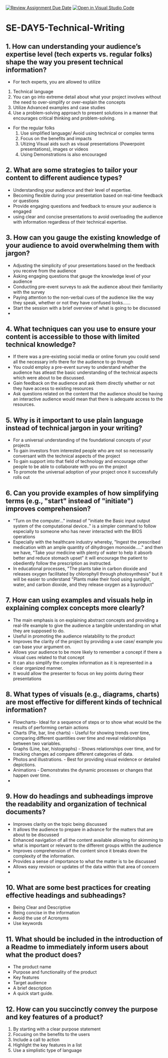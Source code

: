 [![Review Assignment Due Date](https://classroom.github.com/assets/deadline-readme-button-22041afd0340ce965d47ae6ef1cefeee28c7c493a6346c4f15d667ab976d596c.svg)](https://classroom.github.com/a/zsAR-pyY)
[![Open in Visual Studio Code](https://classroom.github.com/assets/open-in-vscode-2e0aaae1b6195c2367325f4f02e2d04e9abb55f0b24a779b69b11b9e10269abc.svg)](https://classroom.github.com/online_ide?assignment_repo_id=18578893&assignment_repo_type=AssignmentRepo)
# SE-DAY5-Technical-Writing
## 1. How can understanding your audience’s expertise level (tech experts vs. regular folks) shape the way you present technical information?
- For tech experts, you are allowed to utilize
 1. Technical language
 2. You can go into extreme detail about what your project involves without the need to over-simplify or over-explain the concepts
 3. Utilize Advanced examples and case studies
 4. Use a problem-solving approach to present solutions in a manner that encourages critical thinking and problem-solving.

- For the regular folks
  1. Use simplified language/ Avoid using technical or complex terms
  2. Focus on the benefits and impacts
  3. Utizing Visual aids such as visual presentations (Powerpoint presentations), images or videos
  4. Using Demonstrations is also encouraged
     
## 2. What are some strategies to tailor your content to different audience types?
- Understanding your audience and their level of expertise.
- Becoming flexible during your presentation based on real-time feedback or questions
- Provide engaging questions and feedback to ensure your audience is engaged
- using clear and concise presentations to avoid overloading the audience with information regardless of their technical expertise.
## 3. How can you gauge the existing knowledge of your audience to avoid overwhelming them with jargon?
- Adjusting the simplicity of your presentations based on the feedback you receive from the audience
- Asking engaging questions that gauge the knowledge level of your audience
- Conducting pre-event surveys to ask the audience about their familiarity with the survey
- Paying attention to the non-verbal cues of the audience like the way they speak, whether or not they have confused looks......
- Start the session with a brief overview of what is going to be discussed
- 
## 4. What techniques can you use to ensure your content is accessible to those with limited technical knowledge?
- If there was a pre-existing social media or online forum you could send all the necessary info there for the audience to go through
- You could employ a pre-event survey to understand whether the audience has atleast the basic understanding of the technical aspects which were about to be discussed.
- Gain feedback on the audience and ask them directly whether or not they have access to existing resources
- Ask questions related on the content that the audience should be having an interactive audience would mean that there is adequate access to the resources.

## 5. Why is it important to use plain language instead of technical jargon in your writing?
- For a universal understanding of the foundational concepts of your projects
- To gain investors from interested people who are not so necessarily conversant with the technical aspects of the project
- To gain support into that field of technology and encourage other people to be able to collaborate with you on the project
- To promote the universal adoption of your project once it successfully rolls out
  
## 6. Can you provide examples of how simplifying terms (e.g., "start" instead of "initiate") improves comprehension?
- "Turn on the computer..." instead of "initiate the Basic input output system of the computational device.." is a simpler command to follow especially to someone who has never interacted with the BIOS operations
- Especially with the healthcare industry whereby,  "Ingest the prescribed medication with an ample quantity of dihydrogen monoxide....." and then we have, "Take your medicine with plenty of water to help it absorb better and reduce stomach upset" it will encourage the patient to obediently follow the prescription as instructed.
- In educational processes, "The plants take in carbon dioxide and releases oxygen facilitated by chlorophyll through photosynthesis" but it will be easier to understand "Plants make their food using sunlight, water, and carbon dioxide, and they release oxygen as a byproduct"

## 7. How can using examples and visuals help in explaining complex concepts more clearly?
- The main emphasis is on explaining abstract concepts and providing a real-life example to give the audience a tangible understanding on what they are supposed to do.
- Useful in promoting the audience relatability to the product
- Improves the clarity of the project by providing a use case/ example you can base your argument on.
- Allows your audience to be more likely to remember a concept if there a visual cues related to that concept
- It can also simplify the complex information as it is represented in a clear organized manner.
- It would allow the presenter to focus on key points during theor presentations

## 8. What types of visuals (e.g., diagrams, charts) are most effective for different kinds of technical information?
- Flowcharts- Ideal for a sequence of steps or to show what would be the results of performing certain actions
- Charts (Pie, bar, line charts) - Useful for showing trends over time, comparing different quantities over time and reveal relationships between two variables.
- Graphs (Line, bar, histographs) - Shows relationships over time, and for tracking changes ad compare different categories of data.
- Photos and illustrations. - Best for providing visual evidence or detailed depictions.
- Animations - Demonstrates the dynamic processes or changes that happen over time.
- 
## 9. How do headings and subheadings improve the readability and organization of technical documents?
 - Improves clarity on the topic being discussed
 - It allows the audience to prepare in advance for the matters that are about to be discussed
 - Enhanced navigation of all the content available allowing for skimming to what is important or relevant to the different groups within the audience
 - Improves comprehension of the content since it breaks down the complexity of the information.
 - Provides a sense of importance to what the matter is to be discussed
 - Allows easy revision or updates of the data within that area of concern
 - 
## 10. What are some best practices for creating effective headings and subheadings?
- Being Clear and Descriptive
- Being concise in the information
- Avoid the use of Acronyms
- Use keywords
  
## 11. What should be included in the introduction of a Readme to immediately inform users about what the product does?
- The product name
- Purpose and functionality of the product
- Key features
- Target audience
- A brief description
- A quick start guide.
  
## 12. How can you succinctly convey the purpose and key features of a product?
1. By starting with a clear purpose statement
2. Focusing on the benefits to the users
3. Include a call to action
4. Highlight the key features in a list
5. Use a simplistic type of language
